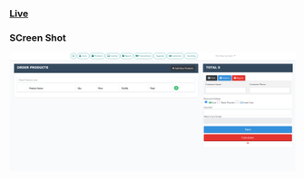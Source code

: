 ###  [Live](http://nazmul.rafalotech.com/laravel-udemy-clone/public/)

### SCreen Shot

![](SS01.PNG)
